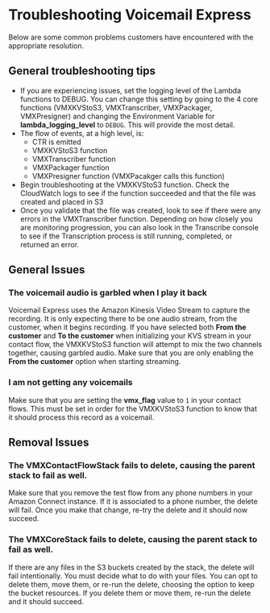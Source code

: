 # Troubleshooting Voicemail Express
Below are some common problems customers have encountered with the appropriate resolution.

## General troubleshooting tips
-  If you are experiencing issues, set the logging level of the Lambda functions to DEBUG. You can change this setting by going to the 4 core functions (VMXKVStoS3, VMXTranscriber, VMXPackager, VMXPresigner) and changing the Environment Variable for **lambda_logging_level** to `DEBUG`. This will provide the most detail.
-  The flow of events, at a high level, is:
    -  CTR is emitted
    -  VMXKVStoS3 function
    -  VMXTranscriber function
    -  VMXPackager function
    -  VMXPresigner function (VMXPacakger calls this function)
-  Begin troubleshooting at the VMXKVStoS3 function. Check the CloudWatch logs to see if the function succeeded and that the file was created and placed in S3
-  Once you validate that the file was created, look to see if there were any errors in the VMXTranscriber function. Depending on how closely you are monitoring progression, you can also look in the Transcribe console to see if the Transcription process is still running, completed, or returned an error.

## General Issues
### The voicemail audio is garbled when I play it back
Voicemail Express uses the Amazon Kinesis Video Stream to capture the recording. It is only expecting there to be one audio stream, from the customer, when it begins recording. If you have selected both **From the customer** and **To the customer** when initializing your KVS stream in your contact flow, the VMXKVStoS3 function will attempt to mix the two channels together, causing garbled audio. Make sure that you are only enabling the **From the customer** option when starting streaming.

### I am not getting any voicemails
Make sure that you are setting the **vmx_flag** value to `1` in your contact flows. This must be set in order for the VMXKVStoS3 function to know that it should process this record as a voicemail.

## Removal Issues
### The VMXContactFlowStack fails to delete, causing the parent stack to fail as well.
Make sure that you remove the test flow from any phone numbers in your Amazon Connect instance. If it is associated to a phone number, the delete will fail. Once you make that change, re-try the delete and it should now succeed.

### The VMXCoreStack fails to delete, causing the parent stack to fail as well.
If there are any files in the S3 buckets created by the stack, the delete will fail intentionally. You must decide what to do with your files. You can opt to delete them, move them, or re-run the delete, choosing the option to keep the bucket resources. If you delete them or move them, re-run the delete and it should succeed.